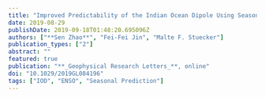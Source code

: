 ```yaml
---
title: "Improved Predictability of the Indian Ocean Dipole Using Seasonally Modulated ENSO Forcing Forecasts"
date: 2019-08-29
publishDate: 2019-09-18T01:48:20.695096Z
authors: ["**Sen Zhao**", "Fei-Fei Jin", "Malte F. Stuecker"]
publication_types: ["2"]
abstract: ""
featured: true
publication: "**_Geophysical Research Letters_**, online"
doi: "10.1029/2019GL084196"
tags: ["IOD", "ENSO", "Seasonal Prediction"]
---
```


